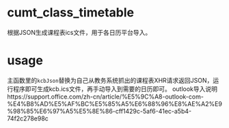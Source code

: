 # cumt_class_timetable
根据JSON生成课程表ics文件，用于各日历平台导入。
# usage
主函数里的`kcbJson`替换为自己从教务系统抓出的课程表XHR请求返回JSON，运行程序即可生成kcb.ics文件，再手动导入到需要的日历即可。
outlook导入说明https://support.office.com/zh-cn/article/%E5%9C%A8-outlook-com-%E4%B8%AD%E5%AF%BC%E5%85%A5%E6%88%96%E8%AE%A2%E9%98%85%E6%97%A5%E5%8E%86-cff1429c-5af6-41ec-a5b4-74f2c278e98c
